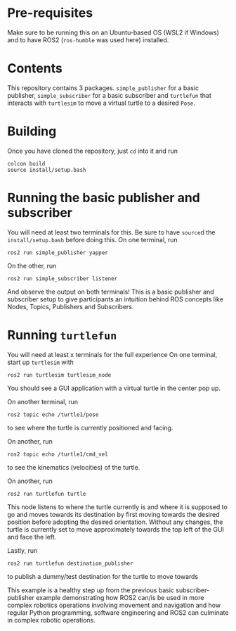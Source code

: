 # Pre-requisites
Make sure to be running this on an Ubuntu-based OS (WSL2 if Windows) and to have ROS2 (`ros-humble` was used here) installed.

# Contents
This repository contains 3 packages. `simple_publisher` for a basic publisher, `simple_subscriber` for a basic subscriber and `turtlefun` that interacts with `turtlesim` to move a virtual turtle to a desired `Pose`.

# Building
Once you have cloned the repository, just `cd` into it and run
```
colcon build
source install/setup.bash
```

# Running the basic publisher and subscriber
You will need at least two terminals for this. Be sure to have `source`d the `install/setup.bash` before doing this.
On one terminal, run
```
ros2 run simple_publisher yapper
```
On the other, run
```
ros2 run simple_subscriber listener
```
And observe the output on both terminals! This is a basic publisher and subscriber setup to give participants an intuition behind ROS concepts like Nodes, Topics, Publishers and Subscribers.

# Running `turtlefun`
You will need at least x terminals for the full experience
On one terminal, start up `turtlesim` with
```
ros2 run turtlesim turtlesim_node
```
You should see a GUI application with a virtual turtle in the center pop up.

On another terminal, run
```
ros2 topic echo /turtle1/pose
```
to see where the turtle is currently positioned and facing.

On another, run
```
ros2 topic echo /turtle1/cmd_vel
```
to see the kinematics (velocities) of the turtle.

On another, run
```
ros2 run turtlefun turtle
```
This node listens to where the turtle currently is and where it is supposed to go and moves towards its destination by first moving towards the desired position before adopting the desired orientation. Without any changes, the turtle is currently set to move approximately towards the top left of the GUI and face the left.

Lastly, run
```
ros2 run turtlefun destination_publisher
```
to publish a dummy/test destination for the turtle to move towards

This example is a healthy step up from the previous basic subscriber-publisher example demonstrating how ROS2 can/is be used in more complex robotics operations involving movement and navigation and how regular Python programming, software engineering and ROS2 can culminate in complex robotic operations.

